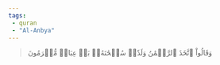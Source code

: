 ```yaml
---
tags: 
 - quran 
 - "Al-Anbya"
---
```


> وَقَالُواْ ٱتَّخَذَ ٱلرَّحۡمَٰنُ وَلَدٗاۗ سُبۡحَٰنَهُۥۚ بَلۡ عِبَادٞ مُّكۡرَمُونَ
